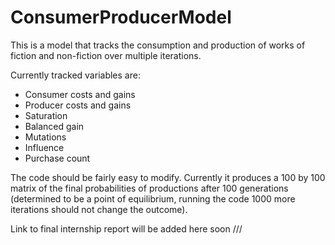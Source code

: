 # ConsumerProducerModel
This is a model that tracks the consumption and production of works of fiction and non-fiction over multiple iterations.

Currently tracked variables are:
- Consumer costs and gains
- Producer costs and gains
- Saturation
- Balanced gain
- Mutations
- Influence
- Purchase count

The code should be fairly easy to modify. Currently it produces a 100 by 100 matrix of the final probabilities of productions after 100 generations (determined to be a point of equilibrium, running the code 1000 more iterations should not change the outcome).

Link to final internship report will be added here soon ///
